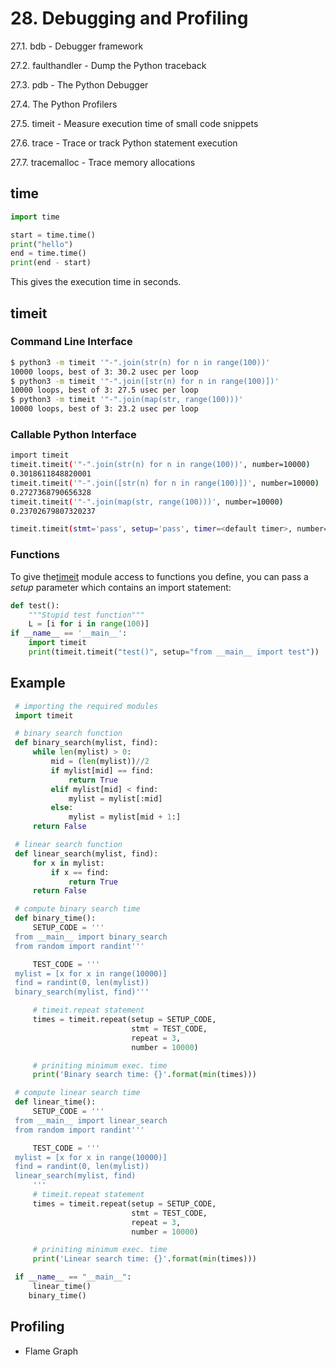 # 28. Debugging and Profiling

27.1. bdb - Debugger framework

27.2. faulthandler - Dump the Python traceback

27.3. pdb - The Python Debugger

27.4. The Python Profilers

27.5. timeit - Measure execution time of small code snippets

27.6. trace - Trace or track Python statement execution

27.7. tracemalloc - Trace memory allocations

## time

```python
import time

start = time.time()
print("hello")
end = time.time()
print(end - start)
```

This gives the execution time in seconds.

## timeit

### Command Line Interface

```bash
$ python3 -m timeit '"-".join(str(n) for n in range(100))'
10000 loops, best of 3: 30.2 usec per loop
$ python3 -m timeit '"-".join([str(n) for n in range(100)])'
10000 loops, best of 3: 27.5 usec per loop
$ python3 -m timeit '"-".join(map(str, range(100)))'
10000 loops, best of 3: 23.2 usec per loop
```

### Callable Python Interface

```bash
import timeit
timeit.timeit('"-".join(str(n) for n in range(100))', number=10000)
0.3018611848820001
timeit.timeit('"-".join([str(n) for n in range(100)])', number=10000)
0.2727368790656328
timeit.timeit('"-".join(map(str, range(100)))', number=10000)
0.23702679807320237

timeit.timeit(stmt='pass', setup='pass', timer=<default timer>, number=1000000, globals=None)
```

### Functions

To give the[timeit](https://docs.python.org/3/library/timeit.html#module-timeit) module access to functions you define, you can pass a *setup* parameter which contains an import statement:

```python
def test():
    """Stupid test function"""
    L = [i for i in range(100)]
if __name__ == '__main__':
    import timeit
    print(timeit.timeit("test()", setup="from __main__ import test"))
```

## Example

```python
 # importing the required modules
 import timeit

 # binary search function
 def binary_search(mylist, find):
     while len(mylist) > 0:
         mid = (len(mylist))//2
         if mylist[mid] == find:
             return True
         elif mylist[mid] < find:
             mylist = mylist[:mid]
         else:
             mylist = mylist[mid + 1:]
     return False

 # linear search function
 def linear_search(mylist, find):
     for x in mylist:
         if x == find:
             return True
     return False

 # compute binary search time
 def binary_time():
     SETUP_CODE = '''
 from __main__ import binary_search
 from random import randint'''

     TEST_CODE = '''
 mylist = [x for x in range(10000)]
 find = randint(0, len(mylist))
 binary_search(mylist, find)'''

     # timeit.repeat statement
     times = timeit.repeat(setup = SETUP_CODE,
                           stmt = TEST_CODE,
                           repeat = 3,
                           number = 10000)

     # priniting minimum exec. time
     print('Binary search time: {}'.format(min(times)))

 # compute linear search time
 def linear_time():
     SETUP_CODE = '''
 from __main__ import linear_search
 from random import randint'''

     TEST_CODE = '''
 mylist = [x for x in range(10000)]
 find = randint(0, len(mylist))
 linear_search(mylist, find)
     '''
     # timeit.repeat statement
     times = timeit.repeat(setup = SETUP_CODE,
                           stmt = TEST_CODE,
                           repeat = 3,
                           number = 10000)

     # priniting minimum exec. time
     print('Linear search time: {}'.format(min(times)))

 if __name__ == "__main__":
     linear_time()
    binary_time()
```

## Profiling

- Flame Graph

